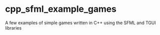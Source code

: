 # cpp_sfml_example_games
A few examples of simple games written in C++ using the SFML and TGUI libraries
